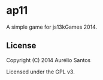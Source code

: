 # ap11

A simple game for js13kGames 2014.

## License

Copyright (C) 2014 Aurélio Santos 

Licensed under the GPL v3.